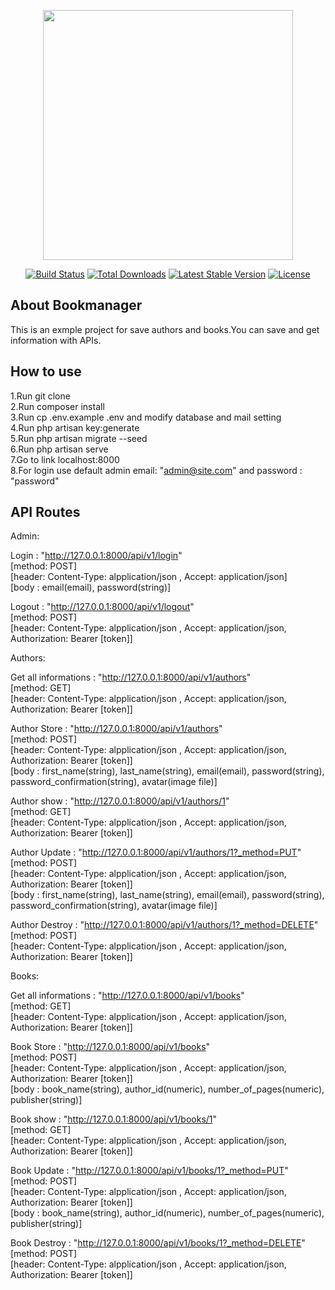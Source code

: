 <p align="center"><a href="https://laravel.com" target="_blank"><img src="https://raw.githubusercontent.com/laravel/art/master/logo-lockup/5%20SVG/2%20CMYK/1%20Full%20Color/laravel-logolockup-cmyk-red.svg" width="400"></a></p>

<p align="center">
<a href="https://travis-ci.org/laravel/framework"><img src="https://travis-ci.org/laravel/framework.svg" alt="Build Status"></a>
<a href="https://packagist.org/packages/laravel/framework"><img src="https://img.shields.io/packagist/dt/laravel/framework" alt="Total Downloads"></a>
<a href="https://packagist.org/packages/laravel/framework"><img src="https://img.shields.io/packagist/v/laravel/framework" alt="Latest Stable Version"></a>
<a href="https://packagist.org/packages/laravel/framework"><img src="https://img.shields.io/packagist/l/laravel/framework" alt="License"></a>
</p>

## About Bookmanager

This is an exmple project for save authors and books.You can save and get information with APIs.


## How to use

1.Run git clone
<br>
2.Run composer install
<br>
3.Run cp .env.example .env and modify database and mail setting
<br>
4.Run php artisan key:generate
<br>
5.Run php artisan migrate --seed
<br>
6.Run php artisan serve
<br>
7.Go to link localhost:8000
<br>
8.For login use default admin email: "admin@site.com" and password : "password"


## API Routes

Admin:

Login : "http://127.0.0.1:8000/api/v1/login"
<br>
[method: POST]
<br>
[header: Content-Type: alpplication/json , Accept: application/json]
<br>
[body : email(email), password(string)]


Logout : "http://127.0.0.1:8000/api/v1/logout"
<br>
[method: POST]
<br>
[header: Content-Type: alpplication/json , Accept: application/json, Authorization: Bearer [token]]



Authors:

Get all informations : "http://127.0.0.1:8000/api/v1/authors"
<br>
[method: GET]
<br>
[header: Content-Type: alpplication/json , Accept: application/json, Authorization: Bearer [token]]


Author Store : "http://127.0.0.1:8000/api/v1/authors"
<br>
[method: POST]
<br>
[header: Content-Type: alpplication/json , Accept: application/json, Authorization: Bearer [token]]
<br>
[body : first_name(string), last_name(string), email(email), password(string), password_confirmation(string), avatar(image file)]


Author show : "http://127.0.0.1:8000/api/v1/authors/1"
<br>
[method: GET]
<br>
[header: Content-Type: alpplication/json , Accept: application/json, Authorization: Bearer [token]]


Author Update : "http://127.0.0.1:8000/api/v1/authors/1?_method=PUT"
<br>
[method: POST]
<br>
[header: Content-Type: alpplication/json , Accept: application/json, Authorization: Bearer [token]]
<br>
[body : first_name(string), last_name(string), email(email), password(string), password_confirmation(string), avatar(image file)]


Author Destroy : "http://127.0.0.1:8000/api/v1/authors/1?_method=DELETE"
<br>
[method: POST]
<br>
[header: Content-Type: alpplication/json , Accept: application/json, Authorization: Bearer [token]]




Books:

Get all informations : "http://127.0.0.1:8000/api/v1/books"
<br>
[method: GET]
<br>
[header: Content-Type: alpplication/json , Accept: application/json, Authorization: Bearer [token]]


Book Store : "http://127.0.0.1:8000/api/v1/books"
<br>
[method: POST]
<br>
[header: Content-Type: alpplication/json , Accept: application/json, Authorization: Bearer [token]]
<br>
[body : book_name(string), author_id(numeric), number_of_pages(numeric), publisher(string)]


Book show : "http://127.0.0.1:8000/api/v1/books/1"
<br>
[method: GET]
<br>
[header: Content-Type: alpplication/json , Accept: application/json, Authorization: Bearer [token]]


Book Update : "http://127.0.0.1:8000/api/v1/books/1?_method=PUT"
<br>
[method: POST]
<br>
[header: Content-Type: alpplication/json , Accept: application/json, Authorization: Bearer [token]]
<br>
[body : book_name(string), author_id(numeric), number_of_pages(numeric), publisher(string)]


Book Destroy : "http://127.0.0.1:8000/api/v1/books/1?_method=DELETE"
<br>
[method: POST]
<br>
[header: Content-Type: alpplication/json , Accept: application/json, Authorization: Bearer [token]]
